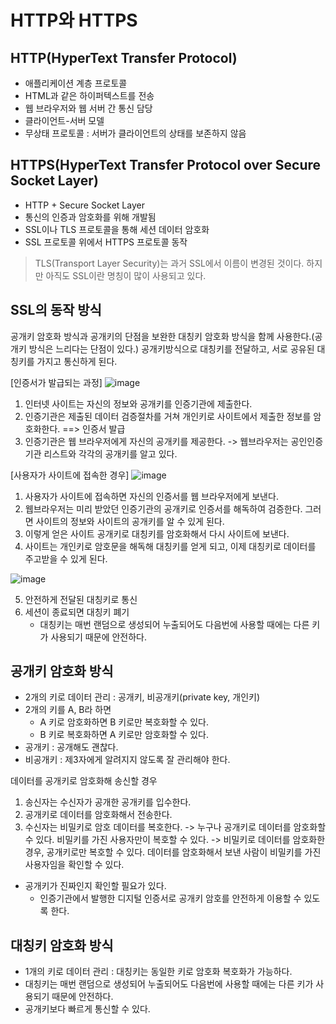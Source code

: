 # HTTP와 HTTPS

## HTTP(HyperText Transfer Protocol)
* 애플리케이션 계층 프로토콜
* HTML과 같은 하이퍼텍스트를 전송
* 웹 브라우저와 웹 서버 간 통신 담당
* 클라이언트-서버 모델
* 무상태 프로토콜 : 서버가 클라이언트의 상태를 보존하지 않음

## HTTPS(HyperText Transfer Protocol over Secure Socket Layer)
* HTTP + Secure Socket Layer
* 통신의 인증과 암호화를 위해 개발됨
* SSL이나 TLS 프로토콜을 통해 세션 데이터 암호화
* SSL 프로토콜 위에서 HTTPS 프로토콜 동작

> TLS(Transport Layer Security)는 과거 SSL에서 이름이 변경된 것이다. 하지만 아직도 SSL이란 명칭이 많이 사용되고 있다.

## SSL의 동작 방식
공개키 암호화 방식과 공개키의 단점을 보완한 대칭키 암호화 방식을 함께 사용한다.(공개키 방식은 느리다는 단점이 있다.)
공개키방식으로 대칭키를 전달하고, 서로 공유된 대칭키를 가지고 통신하게 된다.

[인증서가 발급되는 과정]
![image](https://github.com/kmularise/TIL/assets/106499310/8aa77ec6-3b2f-45c2-a733-eb87617ba096)

1. 인터넷 사이트는 자신의 정보와 공개키를 인증기관에 제출한다.
2. 인증기관은 제출된 데이터 검증절차를 거쳐 개인키로 사이트에서 제출한 정보를 암호화한다. ==> 인증서 발급
3. 인증기관은 웹 브라우저에게 자신의 공개키를 제공한다. -> 웹브라우저는 공인인증기관 리스트와 각각의 공개키를 알고 있다.

[사용자가 사이트에 접속한 경우]
![image](https://github.com/kmularise/TIL/assets/106499310/f252cac0-bb05-4f0a-b8e3-b8a284a3ddfc)

1. 사용자가 사이트에 접속하면 자신의 인증서를 웹 브라우저에게 보낸다.
2. 웹브라우저는 미리 받았던 인증기관의 공개키로 인증서를 해독하여 검증한다. 그러면 사이트의 정보와 사이트의 공개키를 알 수 있게 된다.
3. 이렇게 얻은 사이트 공개키로 대칭키를 암호화해서 다시 사이트에 보낸다.
4. 사이트는 개인키로 암호문을 해독해 대칭키를 얻게 되고, 이제 대칭키로 데이터를 주고받을 수 있게 된다.

![image](https://github.com/kmularise/TIL/assets/106499310/89ab2c60-492b-424a-9920-6d48bc155c6b)

5. 안전하게 전달된 대칭키로 통신
6. 세션이 종료되면 대칭키 폐기
    * 대칭키는 매번 랜덤으로 생성되어 누출되어도 다음번에 사용할 때에는 다른 키가 사용되기 때문에 안전하다.

## 공개키 암호화 방식
* 2개의 키로 데이터 관리 : 공개키, 비공개키(private key, 개인키)
* 2개의 키를 A, B라 하면 
    * A 키로 암호화하면 B 키로만 복호화할 수 있다.
    * B 키로 복호화하면 A 키로만 암호화할 수 있다.
* 공개키 : 공개해도 괜찮다.
* 비공개키 : 제3자에게 알려지지 않도록 잘 관리해야 한다.

데이터를 공개키로 암호화해 송신할 경우
1. 송신자는 수신자가 공개한 공개키를 입수한다.
2. 공개키로 데이터를 암호화해서 전송한다.
3. 수신자는 비밀키로 암호 데이터를 복호한다.
-> 누구나 공개키로 데이터를 암호화할 수 있다. 비밀키를 가진 사용자만이 복호할 수 있다.
-> 비밀키로 데이터를 암호화한 경우, 공개키로만 복호할 수 있다. 데이터를 암호화해서 보낸 사람이 비밀키를 가진 사용자임을 확인할 수 있다.

* 공개키가 진짜인지 확인할 필요가 있다.
    * 인증기관에서 발행한 디지털 인증서로 공개키 암호를 안전하게 이용할 수 있도록 한다.

## 대칭키 암호화 방식
* 1개의 키로 데이터 관리 : 대칭키는 동일한 키로 암호화 복호화가 가능하다. 
* 대칭키는 매번 랜덤으로 생성되어 누출되어도 다음번에 사용할 때에는 다른 키가 사용되기 때문에 안전하다.
* 공개키보다 빠르게 통신할 수 있다.